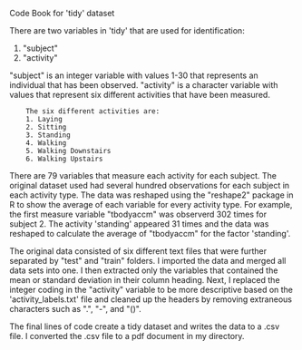 Code Book for 'tidy' dataset

There are two variables in 'tidy' that are used for identification: 
1. "subject"
2. "activity"

"subject" is an integer variable with values 1-30 that represents an individual that has been observed.
"activity" is a character variable with values that represent six different activities that have been measured.

        The six different activities are:
        1. Laying
        2. Sitting
        3. Standing
        4. Walking
        5. Walking Downstairs
        6. Walking Upstairs

There are 79 variables that measure each activity for each subject.  The original dataset used had several hundred observations for each subject in each activity type.  The data was reshaped using the "reshape2" package in R to show the average of each variable for every activity type.  For example, the first measure variable "tbodyaccm" was observerd 302 times for subject 2.  The activity 'standing' appeared 31 times and the data was reshaped to calculate the average of "tbodyaccm" for the factor 'standing'.  

The original data consisted of six different text files that were further separated by "test" and "train" folders.  I imported the data and merged all data sets into one.  I then extracted only the variables that contained the mean or standard deviation in their column heading.  Next, I replaced the integer coding in the "activity" variable to be more descriptive based on the 'activity_labels.txt' file and cleaned up the headers by removing extraneous characters such as ".", "-", and "()".

The final lines of code create a tidy dataset and writes the data to a .csv file.  I converted the .csv file to a pdf document in my directory.
